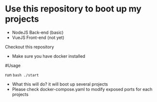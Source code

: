 # Use this repository to boot up my projects

- NodeJS Back-end (basic) 
- VueJS Front-end (not yet)


Checkout this repository

- Make sure you have docker installed

#Usage

run `bash ./start`

- What this will do? it will boot up several projects
- Please check docker-compose.yaml to modify exposed ports for each projects
